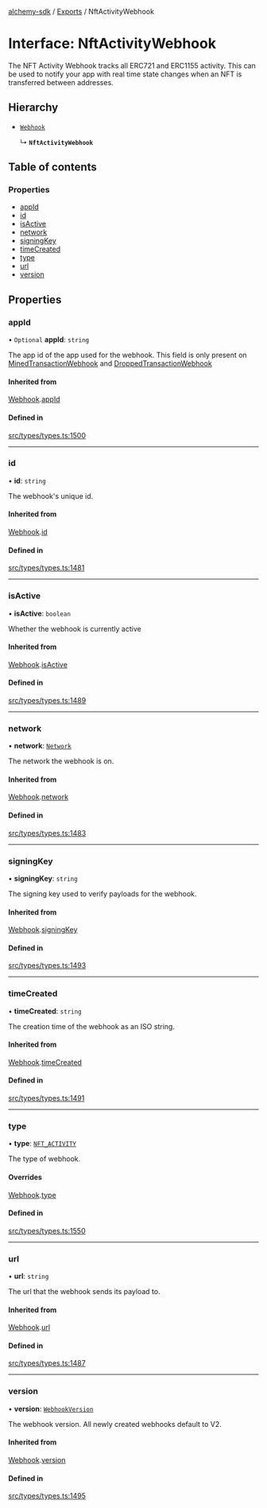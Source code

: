 [alchemy-sdk](../README.md) / [Exports](../modules.md) / NftActivityWebhook

# Interface: NftActivityWebhook

The NFT Activity Webhook tracks all ERC721 and ERC1155 activity. This can be
used to notify your app with real time state changes when an NFT is
transferred between addresses.

## Hierarchy

- [`Webhook`](Webhook.md)

  ↳ **`NftActivityWebhook`**

## Table of contents

### Properties

- [appId](NftActivityWebhook.md#appid)
- [id](NftActivityWebhook.md#id)
- [isActive](NftActivityWebhook.md#isactive)
- [network](NftActivityWebhook.md#network)
- [signingKey](NftActivityWebhook.md#signingkey)
- [timeCreated](NftActivityWebhook.md#timecreated)
- [type](NftActivityWebhook.md#type)
- [url](NftActivityWebhook.md#url)
- [version](NftActivityWebhook.md#version)

## Properties

### appId

• `Optional` **appId**: `string`

The app id of the app used for the webhook. This field is only present on
[MinedTransactionWebhook](MinedTransactionWebhook.md) and [DroppedTransactionWebhook](DroppedTransactionWebhook.md)

#### Inherited from

[Webhook](Webhook.md).[appId](Webhook.md#appid)

#### Defined in

[src/types/types.ts:1500](https://github.com/alchemyplatform/alchemy-sdk-js/blob/d97ef0d/src/types/types.ts#L1500)

___

### id

• **id**: `string`

The webhook's unique id.

#### Inherited from

[Webhook](Webhook.md).[id](Webhook.md#id)

#### Defined in

[src/types/types.ts:1481](https://github.com/alchemyplatform/alchemy-sdk-js/blob/d97ef0d/src/types/types.ts#L1481)

___

### isActive

• **isActive**: `boolean`

Whether the webhook is currently active

#### Inherited from

[Webhook](Webhook.md).[isActive](Webhook.md#isactive)

#### Defined in

[src/types/types.ts:1489](https://github.com/alchemyplatform/alchemy-sdk-js/blob/d97ef0d/src/types/types.ts#L1489)

___

### network

• **network**: [`Network`](../enums/Network.md)

The network the webhook is on.

#### Inherited from

[Webhook](Webhook.md).[network](Webhook.md#network)

#### Defined in

[src/types/types.ts:1483](https://github.com/alchemyplatform/alchemy-sdk-js/blob/d97ef0d/src/types/types.ts#L1483)

___

### signingKey

• **signingKey**: `string`

The signing key used to verify payloads for the webhook.

#### Inherited from

[Webhook](Webhook.md).[signingKey](Webhook.md#signingkey)

#### Defined in

[src/types/types.ts:1493](https://github.com/alchemyplatform/alchemy-sdk-js/blob/d97ef0d/src/types/types.ts#L1493)

___

### timeCreated

• **timeCreated**: `string`

The creation time of the webhook as an ISO string.

#### Inherited from

[Webhook](Webhook.md).[timeCreated](Webhook.md#timecreated)

#### Defined in

[src/types/types.ts:1491](https://github.com/alchemyplatform/alchemy-sdk-js/blob/d97ef0d/src/types/types.ts#L1491)

___

### type

• **type**: [`NFT_ACTIVITY`](../enums/WebhookType.md#nft_activity)

The type of webhook.

#### Overrides

[Webhook](Webhook.md).[type](Webhook.md#type)

#### Defined in

[src/types/types.ts:1550](https://github.com/alchemyplatform/alchemy-sdk-js/blob/d97ef0d/src/types/types.ts#L1550)

___

### url

• **url**: `string`

The url that the webhook sends its payload to.

#### Inherited from

[Webhook](Webhook.md).[url](Webhook.md#url)

#### Defined in

[src/types/types.ts:1487](https://github.com/alchemyplatform/alchemy-sdk-js/blob/d97ef0d/src/types/types.ts#L1487)

___

### version

• **version**: [`WebhookVersion`](../enums/WebhookVersion.md)

The webhook version. All newly created webhooks default to V2.

#### Inherited from

[Webhook](Webhook.md).[version](Webhook.md#version)

#### Defined in

[src/types/types.ts:1495](https://github.com/alchemyplatform/alchemy-sdk-js/blob/d97ef0d/src/types/types.ts#L1495)

